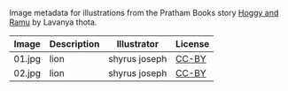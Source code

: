 Image metadata for illustrations from the Pratham Books story [Hoggy and Ramu](https://storyweaver.org.in/stories/2545-hoggy-and-ramu) by Lavanya thota.

Image | Description | Illustrator | License
----- | ----------- | ----------- | -------
01.jpg | lion | shyrus joseph | [CC-BY](https://creativecommons.org/licenses/by/4.0/)
02.jpg | lion | shyrus joseph | [CC-BY](https://creativecommons.org/licenses/by/4.0/)
